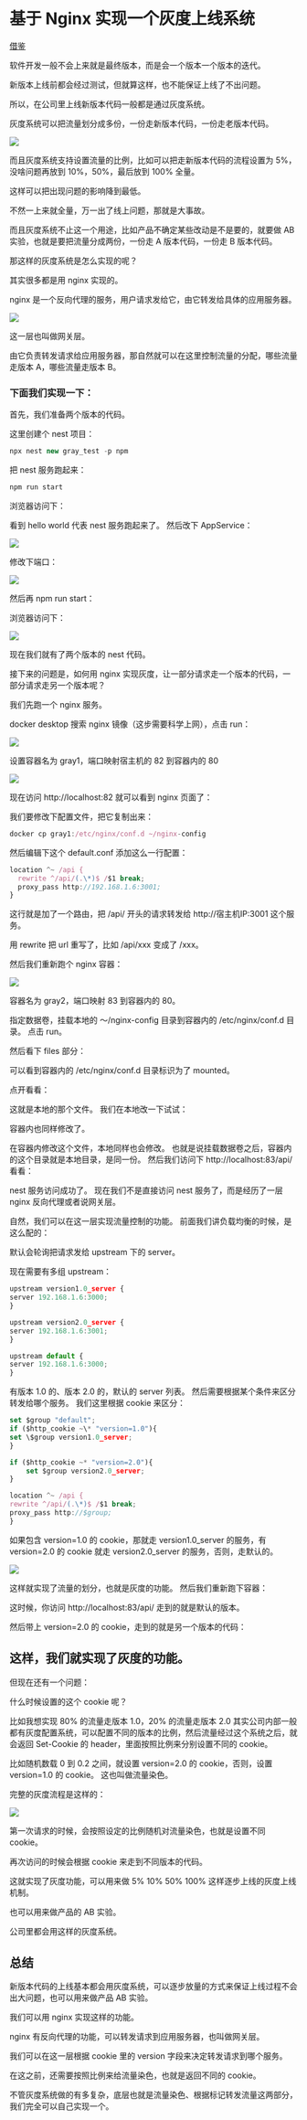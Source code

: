 # 基于 Nginx 实现一个灰度上线系统

[借鉴](https://juejin.cn/post/7250914419579944997)

软件开发一般不会上来就是最终版本，而是会一个版本一个版本的迭代。

新版本上线前都会经过测试，但就算这样，也不能保证上线了不出问题。

所以，在公司里上线新版本代码一般都是通过灰度系统。

灰度系统可以把流量划分成多份，一份走新版本代码，一份走老版本代码。

![](https://p9-juejin.byteimg.com/tos-cn-i-k3u1fbpfcp/154bff9a93964729acd72bae62f45815~tplv-k3u1fbpfcp-zoom-in-crop-mark:1512:0:0:0.awebp?)

而且灰度系统支持设置流量的比例，比如可以把走新版本代码的流程设置为 5%，没啥问题再放到 10%，50%，最后放到 100% 全量。

这样可以把出现问题的影响降到最低。

不然一上来就全量，万一出了线上问题，那就是大事故。

而且灰度系统不止这一个用途，比如产品不确定某些改动是不是要的，就要做 AB 实验，也就是要把流量分成两份，一份走 A 版本代码，一份走 B 版本代码。

那这样的灰度系统是怎么实现的呢？

其实很多都是用 nginx 实现的。

nginx 是一个反向代理的服务，用户请求发给它，由它转发给具体的应用服务器。

![](https://p1-juejin.byteimg.com/tos-cn-i-k3u1fbpfcp/25711183998b4a2eb83c2dea3a4f7bc3~tplv-k3u1fbpfcp-zoom-in-crop-mark:1512:0:0:0.awebp?)

这一层也叫做网关层。

由它负责转发请求给应用服务器，那自然就可以在这里控制流量的分配，哪些流量走版本 A，哪些流量走版本 B。

### 下面我们实现一下：

首先，我们准备两个版本的代码。

这里创建个 nest 项目：

```js
npx nest new gray_test -p npm
```

把 nest 服务跑起来：

```js
npm run start
```

浏览器访问下：

看到 hello world 代表 nest 服务跑起来了。
然后改下 AppService：

![](https://p9-juejin.byteimg.com/tos-cn-i-k3u1fbpfcp/8bd346e44d1c4b989c41e2425bd4df0e~tplv-k3u1fbpfcp-zoom-in-crop-mark:1512:0:0:0.awebp?)

修改下端口：

![](https://p6-juejin.byteimg.com/tos-cn-i-k3u1fbpfcp/9f9ac916173f42f387da9660558a6998~tplv-k3u1fbpfcp-zoom-in-crop-mark:1512:0:0:0.awebp?)

然后再 npm run start：

浏览器访问下：

![](https://p9-juejin.byteimg.com/tos-cn-i-k3u1fbpfcp/cfda351df43e48808cbbfa4819ecd72a~tplv-k3u1fbpfcp-zoom-in-crop-mark:1512:0:0:0.awebp?)

现在我们就有了两个版本的 nest 代码。

接下来的问题是，如何用 nginx 实现灰度，让一部分请求走一个版本的代码，一部分请求走另一个版本呢？

我们先跑一个 nginx 服务。

docker desktop 搜索 nginx 镜像（这步需要科学上网），点击 run：

![](https://p6-juejin.byteimg.com/tos-cn-i-k3u1fbpfcp/04a6b34f238d42769ad08be17208d8b5~tplv-k3u1fbpfcp-zoom-in-crop-mark:1512:0:0:0.awebp?)

设置容器名为 gray1，端口映射宿主机的 82 到容器内的 80

![](https://p3-juejin.byteimg.com/tos-cn-i-k3u1fbpfcp/bf7d1989898d4ff5851dbb4acf95f004~tplv-k3u1fbpfcp-zoom-in-crop-mark:1512:0:0:0.awebp?)

现在访问 http://localhost:82 就可以看到 nginx 页面了：

我们要修改下配置文件，把它复制出来：

```js
docker cp gray1:/etc/nginx/conf.d ~/nginx-config
```

然后编辑下这个 default.conf
添加这么一行配置：

```js
location ^~ /api {
  rewrite ^/api/(.\*)$ /$1 break;
  proxy_pass http://192.168.1.6:3001;
}
```

这行就是加了一个路由，把 /api/ 开头的请求转发给 http://宿主机IP:3001 这个服务。

用 rewrite 把 url 重写了，比如 /api/xxx 变成了 /xxx。

然后我们重新跑个 nginx 容器：

![](https://p1-juejin.byteimg.com/tos-cn-i-k3u1fbpfcp/baf3385d954d4943b22118a0b6765408~tplv-k3u1fbpfcp-zoom-in-crop-mark:1512:0:0:0.awebp?)

容器名为 gray2，端口映射 83 到容器内的 80。

指定数据卷，挂载本地的 ～/nginx-config 目录到容器内的 /etc/nginx/conf.d 目录。
点击 run。

然后看下 files 部分：

可以看到容器内的 /etc/nginx/conf.d 目录标识为了 mounted。

点开看看：

这就是本地的那个文件。
我们在本地改一下试试：

容器内也同样修改了。

在容器内修改这个文件，本地同样也会修改。
也就是说挂载数据卷之后，容器内的这个目录就是本地目录，是同一份。
然后我们访问下 http://localhost:83/api/ 看看：

nest 服务访问成功了。
现在我们不是直接访问 nest 服务了，而是经历了一层 nginx 反向代理或者说网关层。

自然，我们可以在这一层实现流量控制的功能。
前面我们讲负载均衡的时候，是这么配的：

默认会轮询把请求发给 upstream 下的 server。

现在需要有多组 upstream：

```js
upstream version1.0_server {
server 192.168.1.6:3000;
}

upstream version2.0_server {
server 192.168.1.6:3001;
}

upstream default {
server 192.168.1.6:3000;
}
```

有版本 1.0 的、版本 2.0 的，默认的 server 列表。
然后需要根据某个条件来区分转发给哪个服务。
我们这里根据 cookie 来区分：

```js
set $group "default";
if ($http_cookie ~\* "version=1.0"){
set \$group version1.0_server;
}

if ($http_cookie ~* "version=2.0"){
    set $group version2.0_server;
}

location ^~ /api {
rewrite ^/api/(.\*)$ /$1 break;
proxy_pass http://$group;
}
```

如果包含 version=1.0 的 cookie，那就走 version1.0_server 的服务，有 version=2.0 的 cookie 就走 version2.0_server 的服务，否则，走默认的。

![](https://p3-juejin.byteimg.com/tos-cn-i-k3u1fbpfcp/a874705639364c33ad5c51098213ed76~tplv-k3u1fbpfcp-zoom-in-crop-mark:1512:0:0:0.awebp?)

这样就实现了流量的划分，也就是灰度的功能。
然后我们重新跑下容器：

这时候，你访问 http://localhost:83/api/ 走到的就是默认的版本。

然后带上 version=2.0 的 cookie，走到的就是另一个版本的代码：

## 这样，我们就实现了灰度的功能。

但现在还有一个问题：

什么时候设置的这个 cookie 呢？

比如我想实现 80% 的流量走版本 1.0，20% 的流量走版本 2.0
其实公司内部一般都有灰度配置系统，可以配置不同的版本的比例，然后流量经过这个系统之后，就会返回 Set-Cookie 的 header，里面按照比例来分别设置不同的 cookie。

比如随机数载 0 到 0.2 之间，就设置 version=2.0 的 cookie，否则，设置 version=1.0 的 cookie。
这也叫做流量染色。

完整的灰度流程是这样的：

![](https://p3-juejin.byteimg.com/tos-cn-i-k3u1fbpfcp/60249ce21c284c928086815fec6801e9~tplv-k3u1fbpfcp-zoom-in-crop-mark:1512:0:0:0.awebp?)

第一次请求的时候，会按照设定的比例随机对流量染色，也就是设置不同 cookie。

再次访问的时候会根据 cookie 来走到不同版本的代码。

这就实现了灰度功能，可以用来做 5% 10% 50% 100% 这样逐步上线的灰度上线机制。

也可以用来做产品的 AB 实验。

公司里都会用这样的灰度系统。

## 总结

新版本代码的上线基本都会用灰度系统，可以逐步放量的方式来保证上线过程不会出大问题，也可以用来做产品 AB 实验。

我们可以用 nginx 实现这样的功能。

nginx 有反向代理的功能，可以转发请求到应用服务器，也叫做网关层。

我们可以在这一层根据 cookie 里的 version 字段来决定转发请求到哪个服务。

在这之前，还需要按照比例来给流量染色，也就是返回不同的 cookie。

不管灰度系统做的有多复杂，底层也就是流量染色、根据标记转发流量这两部分，我们完全可以自己实现一个。
